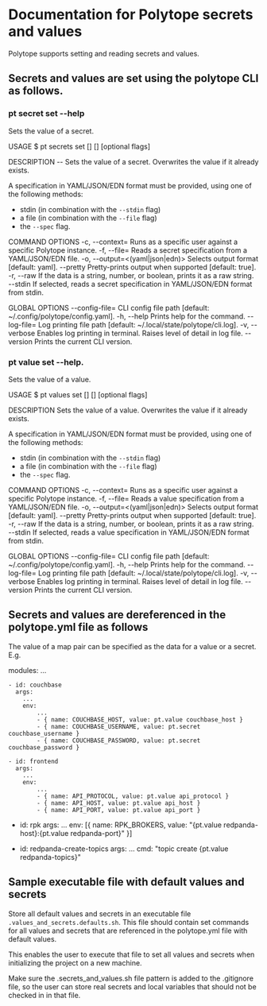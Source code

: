 # Documentation for Polytope secrets and values

Polytope supports setting and reading secrets and values. 

## Secrets and values are set using the polytope CLI as follows.  

### pt secret set --help          
Sets the value of a secret.

USAGE
  $ pt secrets set [<secret>] [<data>] [optional flags]

DESCRIPTION
--  Sets the value of a secret.
  Overwrites the value if it already exists.
  
  A specification in YAML/JSON/EDN format must be provided, using one of the
  following methods:
   - stdin (in combination with the `--stdin` flag)
   - a file (in combination with the `--file` flag)
   - the `--spec` flag.

COMMAND OPTIONS
  -c, --context=<context>          Runs as a specific user against a specific Polytope instance.
  -f, --file=<path>                Reads a secret specification from a YAML/JSON/EDN file.
  -o, --output=<(yaml|json|edn)>   Selects output format [default: yaml].
      --pretty                     Pretty-prints output when supported [default: true].
  -r, --raw                        If the data is a string, number, or boolean, prints it as a raw string.
      --stdin                      If selected, reads a secret specification in YAML/JSON/EDN format from stdin.

GLOBAL OPTIONS
      --config-file=<path>   CLI config file path [default: ~/.config/polytope/config.yaml].
  -h, --help                 Prints help for the command.
      --log-file=<path>      Log printing file path [default: ~/.local/state/polytope/cli.log].
  -v, --verbose              Enables log printing in terminal. Raises level of detail in log file.
      --version              Prints the current CLI version.

### pt value set --help.
Sets the value of a value.

USAGE
  $ pt values set [<value>] [<data>] [optional flags]

DESCRIPTION
  Sets the value of a value.
  Overwrites the value if it already exists.
  
  A specification in YAML/JSON/EDN format must be provided, using one of the
  following methods:
   - stdin (in combination with the `--stdin` flag)
   - a file (in combination with the `--file` flag)
   - the `--spec` flag.

COMMAND OPTIONS
  -c, --context=<context>          Runs as a specific user against a specific Polytope instance.
  -f, --file=<path>                Reads a value specification from a YAML/JSON/EDN file.
  -o, --output=<(yaml|json|edn)>   Selects output format [default: yaml].
      --pretty                     Pretty-prints output when supported [default: true].
  -r, --raw                        If the data is a string, number, or boolean, prints it as a raw string.
      --stdin                      If selected, reads a value specification in YAML/JSON/EDN format from stdin.

GLOBAL OPTIONS
      --config-file=<path>   CLI config file path [default: ~/.config/polytope/config.yaml].
  -h, --help                 Prints help for the command.
      --log-file=<path>      Log printing file path [default: ~/.local/state/polytope/cli.log].
  -v, --verbose              Enables log printing in terminal. Raises level of detail in log file.
      --version              Prints the current CLI version.


## Secrets and values are dereferenced in the polytope.yml file as follows

The value of a map pair can be specified as the data for a value or a secret. E.g. 

modules: 
    ...

    - id: couchbase
      args:
        ... 
        env:
            ...
            - { name: COUCHBASE_HOST, value: pt.value couchbase_host }
            - { name: COUCHBASE_USERNAME, value: pt.secret couchbase_username }
            - { name: COUCHBASE_PASSWORD, value: pt.secret couchbase_password }

    - id: frontend
      args:
        ...
        env: 
            ...
            - { name: API_PROTOCOL, value: pt.value api_protocol }
            - { name: API_HOST, value: pt.value api_host }
            - { name: API_PORT, value: pt.value api_port }

  - id: rpk
    args:
      ...
      env: [{ name: RPK_BROKERS, value: "{pt.value redpanda-host}:{pt.value redpanda-port}" }]


  - id: redpanda-create-topics
    args: 
      ...
      cmd: "topic create {pt.value redpanda-topics}"
          

        
## Sample executable file with default values and secrets

Store all default values and secrets in an executable file `.values_and_secrets.defaults.sh`. This file should contain 
set commands for all values and secrets that are referenced in the polytope.yml file with default values. 

This enables the user to execute that file to set all values and secrets when initializing the project on a new machine. 

Make sure the .secrets_and_values.sh file pattern is added to the .gitignore file, so the user can store real secrets and local variables that should not be checked in in that file.


